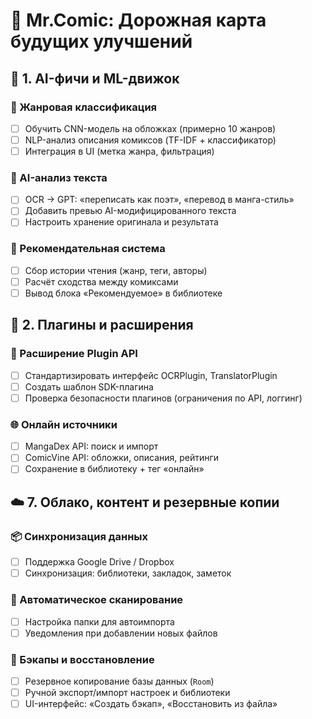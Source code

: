 # 🚀 Mr.Comic: Дорожная карта будущих улучшений

## 🧠 1. AI-фичи и ML-движок

### 📌 Жанровая классификация
- [ ] Обучить CNN-модель на обложках (примерно 10 жанров)
- [ ] NLP-анализ описания комиксов (TF-IDF + классификатор)
- [ ] Интеграция в UI (метка жанра, фильтрация)

### 🤖 AI-анализ текста
- [ ] OCR → GPT: «переписать как поэт», «перевод в манга-стиль»
- [ ] Добавить превью AI-модифицированного текста
- [ ] Настроить хранение оригинала и результата

### 🧠 Рекомендательная система
- [ ] Сбор истории чтения (жанр, теги, авторы)
- [ ] Расчёт сходства между комиксами
- [ ] Вывод блока «Рекомендуемое» в библиотеке

## 🧰 2. Плагины и расширения

### 🧩 Расширение Plugin API
- [ ] Стандартизировать интерфейс OCRPlugin, TranslatorPlugin
- [ ] Создать шаблон SDK-плагина
- [ ] Проверка безопасности плагинов (ограничения по API, логгинг)

### 🌐 Онлайн источники
- [ ] MangaDex API: поиск и импорт
- [ ] ComicVine API: обложки, описания, рейтинги
- [ ] Сохранение в библиотеку + тег «онлайн»

## ☁️ 7. Облако, контент и резервные копии

### 📦 Синхронизация данных
- [ ] Поддержка Google Drive / Dropbox
- [ ] Синхронизация: библиотеки, закладок, заметок

### 🔄 Автоматическое сканирование
- [ ] Настройка папки для автоимпорта
- [ ] Уведомления при добавлении новых файлов

### 🧾 Бэкапы и восстановление
- [ ] Резервное копирование базы данных (`Room`)
- [ ] Ручной экспорт/импорт настроек и библиотеки
- [ ] UI-интерфейс: «Создать бэкап», «Восстановить из файла»

